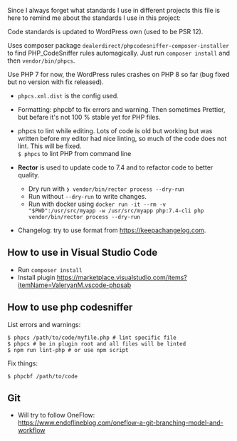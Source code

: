 Since I always forget what standards I use in different projects this file is here to remind me about the standards I use in this project:

Code standards is updated to WordPress own (used to be PSR 12).

Uses composer package `dealerdirect/phpcodesniffer-composer-installer` to find PHP_CodeSniffer rules automagically. Just run `composer install` and then `vendor/bin/phpcs`.

Use PHP 7 for now, the WordPress rules crashes on PHP 8 so far (bug fixed but no version with fix released).

- `phpcs.xml.dist` is the config used.

- Formatting:
  phpcbf to fix errors and warning.
  Then sometimes Prettier, but befare it's not 100 % stable yet for PHP files.

- phpcs to lint while editing. Lots of code is old but working but was written
  before my editor had nice linting, so much of the code does not lint. This will be fixed.  
  `$ phpcs` to lint PHP from command line

- **Rector** is used to update code to 7.4 and to refactor code to better quality.

  - Dry run with `❯ vendor/bin/rector process --dry-run`
  - Run without `--dry-run` to write changes.
  - Run with docker using `docker run -it --rm -v "$PWD":/usr/src/myapp -w /usr/src/myapp php:7.4-cli php vendor/bin/rector process --dry-run`

- Changelog: try to use format from https://keepachangelog.com.

## How to use in Visual Studio Code

- Run `composer install`
- Install plugin https://marketplace.visualstudio.com/items?itemName=ValeryanM.vscode-phpsab

## How to use php codesniffer

List errors and warnings:

    $ phpcs /path/to/code/myfile.php # lint specific file
    $ phpcs # be in plugin root and all files will be linted
    $ npm run lint-php # or use npm script

Fix things:

    $ phpcbf /path/to/code

## Git

- Will try to follow OneFlow:  
  https://www.endoflineblog.com/oneflow-a-git-branching-model-and-workflow

